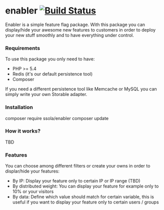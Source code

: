 enabler [![Build Status](https://travis-ci.org/ssola/enabler.svg)](https://travis-ci.org/ssola/enabler)
=======

Enabler is a simple feature flag package. With this package you can display/hide your awesome new features to customers in order to deploy your new stuff smoothly and to have everything under control.

### Requirements

To use this package you only need to have:

- PHP >= 5.4
- Redis (it's our default persistence tool)
- Composer

If you need a different persistence tool like Memcache or MySQL you can simply write your own Storable adapter.

### Installation

composer require ssola/enabler
composer update

### How it works?

TBD

### Features

You can choose among different filters or create your owns in order to displar/hide your features:

- By IP: Display your feature only to certain IP or IP range (TBD)
- By distributed weight: You can display your feature for example only to 10% or your visitors
- By data: Define which value should match for certain variable, this is useful if you want to display your feature only to certain users / groups
